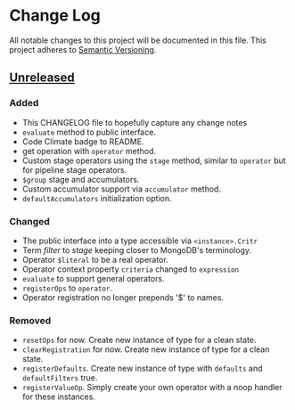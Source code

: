 # Change Log
All notable changes to this project will be documented in this file.
This project adheres to [Semantic Versioning](http://semver.org/).

## [Unreleased][unreleased]
### Added
- This CHANGELOG file to hopefully capture any change notes
- `evaluate` method to public interface.
- Code Climate badge to README.
- get operation with `operator` method.
- Custom stage operators using the `stage` method, similar to `operator` but for pipeline stage operators.
- `$group` stage and accumulators.
- Custom accumulator support via `accumulator` method.
- `defaultAccumulators` initialization option.

### Changed
- The public interface into a type accessible via `<instance>.Critr`
- Term *filter* to *stage* keeping closer to MongoDB's terminology.
- Operator `$literal` to be a real operator.
- Operator context property `criteria` changed to `expression`
- `evaluate` to support general operators.
- `registerOps` to `operator`.
- Operator registration no longer prepends '$' to names.

### Removed
- `resetOps` for now. Create new instance of type for a clean state.
- `clearRegistration` for now. Create new instance of type for a clean state.
- `registerDefaults`. Create new instance of type with `defaults` and `defaultFilters` true.
- `registerValueOp`. Simply create your own operator with a noop handler for these instances.


[unreleased]: https://github.com/danielkrainas/critr/compare/v0.1.0...HEAD